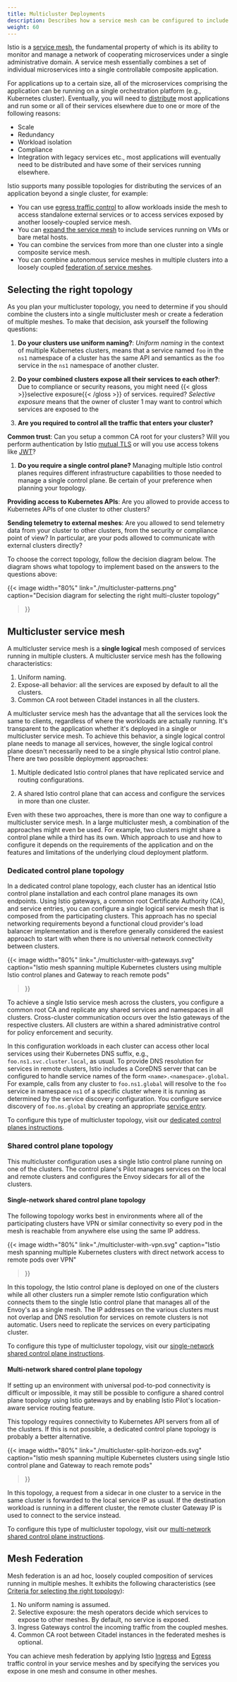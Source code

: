 ```yaml
---
title: Multicluster Deployments
description: Describes how a service mesh can be configured to include services from more than one cluster.
weight: 60
---
```


Istio is a [service mesh](/docs/concepts/what-is-istio/#what-is-a-service-mesh),
the fundamental property of which is its ability to monitor and manage
a network of cooperating microservices under a single administrative domain.
A service mesh essentially combines a set of individual microservices into
a single controllable composite application.

For applications up to a certain size, all of the microservices comprising the
application can be running on a single orchestration platform (e.g., Kubernetes cluster).
Eventually, you will need to [distribute](https://cloud.google.com/istio/docs/prepare-app-for-istio#containerizing_the_application)
most applications and run some or all of their services elsewhere due to one or more of the following reasons:

* Scale
* Redundancy
* Workload isolation
* Compliance
* Integration with legacy services
etc., most applications will eventually need to be distributed and have some of their services running elsewhere.

Istio supports many possible topologies for distributing the services of an
application beyond a single cluster, for example:

* You can use [egress traffic control](/docs/tasks/traffic-management/egress/) to allow workloads inside the mesh
  to access standalone external services or to access services exposed by another loosely-coupled service mesh.
* You can [expand the service mesh](/docs/setup/kubernetes/additional-setup/mesh-expansion/) to include
  services running on VMs or bare metal hosts.
* You can combine the services from more than one cluster into a single composite service mesh.
* You can combine autonomous service meshes in multiple clusters into a loosely coupled [federation of service meshes](#mesh-federation).

## Selecting the right topology

As you plan your multicluster topology, you need to determine if you should combine the clusters into a
single multicluster mesh or create a federation of multiple meshes. To make that decision, ask yourself the following questions:

1. **Do your clusters use uniform naming?**: _Uniform naming_ in the context of multiple Kubernetes clusters, 
means that a service named `foo` in the `ns1` namespace of a cluster has the same API and semantics as the `foo` service
in the `ns1` namespace of another cluster.

1. **Do your combined clusters expose all their services to each other?**: Due to compliance or security reasons, 
  you might need {{< gloss >}}selective exposure{{< /gloss >}} of services.
required? _Selective exposure_ means that the owner of cluster 1 may want to control which services are exposed to the

1. **Are you required to control all the traffic that enters your cluster?**

**Common trust**: Can you setup a common CA root for your clusters? Will you perform authentication by Istio
[mutual TLS](/docs/concepts/security/#mutual-tls-authentication) or will you use access tokens like
[JWT](https://istio.io/docs/concepts/security/#origin-authentication)?

1. **Do you require a single control plane?** Managing multiple Istio control planes
  requires different infrastructure capabilities to those needed to manage a single
  control plane. Be certain of your preference when planning your topology. 

**Providing access to Kubernetes APIs**: Are you allowed to provide access to Kubernetes APIs of one cluster to
other clusters?

**Sending telemetry to external meshes**: Are you allowed to send telemetry data from your cluster to other clusters, from
the security or compliance point of view? In particular, are your pods allowed to communicate with external clusters
directly?

To choose the correct topology, follow the decision diagram below. The diagram shows what topology to implement based on the answers to the questions
above:

{{< image width="80%"
    link="./multicluster-patterns.png"
    caption="Decision diagram for selecting the right multi-cluster topology"
>}}

## Multicluster service mesh

A multicluster service mesh is a **single logical** mesh composed of services running in multiple clusters.
A multicluster service mesh has the following characteristics:

1. Uniform naming.
1. Expose-all behavior: all the services are exposed by default to all the clusters.
1. Common CA root between Citadel instances in all the clusters.

A multicluster service mesh has the advantage that all the services look the same to clients,
regardless of where the workloads are actually running. It's transparent
to the application whether it's deployed in a single or multicluster service mesh.
To achieve this behavior, a single logical control plane needs to manage all services,
however, the single logical control plane doesn't necessarily need to be a single physical
Istio control plane. There are two possible deployment approaches:

1. Multiple dedicated Istio control planes that have replicated service and routing configurations.

1. A shared Istio control plane that can access and configure the services in more than one cluster.

Even with these two approaches, there is more than one way to configure a multicluster service mesh.
In a large multicluster mesh, a combination of the approaches might even be used. For example,
two clusters might share a control plane while a third has its own.
Which approach to use and how to configure it depends on the requirements of the application
and on the features and limitations of the underlying cloud deployment platform.

### Dedicated control plane topology

In a dedicated control plane topology, each cluster has an identical Istio control plane
installation and each control plane manages its own endpoints.
Using Istio gateways, a common root Certificate Authority (CA), and service entries,
you can configure a single logical service mesh that is composed from the participating clusters.
This approach has no special networking requirements beyond a functional cloud provider's load balancer
implementation and is therefore generally considered the easiest approach to start with when
there is no universal network connectivity between clusters.

{{< image width="80%"
    link="./multicluster-with-gateways.svg"
    caption="Istio mesh spanning multiple Kubernetes clusters using multiple Istio control planes and Gateway to reach remote pods"
>}}

To achieve a single Istio service mesh across the clusters, you configure a common root CA
and replicate any shared services and namespaces in all clusters.
Cross-cluster communication occurs over the Istio gateways of the respective clusters.
All clusters are within a shared administrative control for policy enforcement and security.

In this configuration workloads in each cluster can access other local services using their
Kubernetes DNS suffix, e.g., `foo.ns1.svc.cluster.local`, as usual.
To provide DNS resolution for services in remote clusters, Istio includes a CoreDNS server
that can be configured to handle service names of the form `<name>.<namespace>.global`.
For example, calls from any cluster to `foo.ns1.global` will resolve to the `foo` service in
namespace `ns1` of a specific cluster where it is running as determined by the service discovery
configuration. You configure service discovery of `foo.ns.global` by creating an appropriate
[service entry](/docs/concepts/traffic-management/#service-entries).

To configure this type of multicluster topology, visit our
[dedicated control planes instructions](/docs/setup/kubernetes/install/multicluster/gateways/).

### Shared control plane topology

This multicluster configuration uses a single Istio control plane running on one of the clusters.
The control plane's Pilot manages services on the local and remote clusters and configures the
Envoy sidecars for all of the clusters.

#### Single-network shared control plane topology

The following topology works best in environments where all of the participating clusters
have VPN or similar connectivity so every pod in the mesh is reachable from anywhere else using the
same IP address.

{{< image width="80%"
    link="./multicluster-with-vpn.svg"
    caption="Istio mesh spanning multiple Kubernetes clusters with direct network access to remote pods over VPN"
>}}

In this topology, the Istio control plane is deployed on one of the clusters while all other
clusters run a simpler remote Istio configuration which connects them to the single Istio control plane
that manages all of the Envoy's as a single mesh. The IP addresses on the various clusters must not
overlap and DNS resolution for services on remote clusters is not automatic. Users need to replicate
the services on every participating cluster.

To configure this type of multicluster topology, visit our
[single-network shared control plane instructions](/docs/setup/kubernetes/install/multicluster/shared-vpn/).

#### Multi-network shared control plane topology

If setting up an environment with universal pod-to-pod connectivity is difficult or impossible,
it may still be possible to configure a shared control plane topology using Istio gateways and
by enabling Istio Pilot's location-aware service routing feature.

This topology requires connectivity to Kubernetes API servers from all of the clusters. If this is
not possible, a dedicated control plane topology is probably a better alternative.

{{< image width="80%"
    link="./multicluster-split-horizon-eds.svg"
    caption="Istio mesh spanning multiple Kubernetes clusters using single Istio control plane and Gateway to reach remote pods"
>}}

In this topology, a request from a sidecar in one cluster to a service in the same cluster
is forwarded to the local service IP as usual. If the destination workload is running in a
different cluster, the remote cluster Gateway IP is used to connect to the service instead.

To configure this type of multicluster topology, visit our
[multi-network shared control plane instructions](/docs/setup/kubernetes/install/multicluster/shared-gateways/).

## Mesh Federation

Mesh federation is an ad hoc, loosely coupled composition of services running in multiple meshes.
It exhibits the following characteristics
(see [Criteria for selecting the right topology](#criteria-for-selecting-the-right-topology)):

1. No uniform naming is assumed.
1. Selective exposure: the mesh operators decide which services to expose to other meshes. By default, no service is
exposed.
1. Ingress Gateways control the incoming traffic from the coupled meshes.
1. Common CA root between Citadel instances in the federated meshes is optional.

You can achieve mesh federation by applying Istio [Ingress](/docs/tasks/traffic-management/ingress/) and
[Egress](/docs/tasks/traffic-management/egress/) traffic control in your service meshes and by specifying the services
you expose in one mesh and consume in other meshes.

